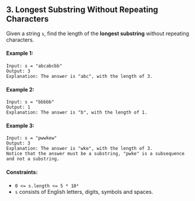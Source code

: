 ## 3. Longest Substring Without Repeating Characters
Given a string `s`, find the length of the __longest substring__ without repeating characters.

#### Example 1:
```
Input: s = "abcabcbb"
Output: 3
Explanation: The answer is "abc", with the length of 3.
```
#### Example 2:
```
Input: s = "bbbbb"
Output: 1
Explanation: The answer is "b", with the length of 1.
```
#### Example 3:
```
Input: s = "pwwkew"
Output: 3
Explanation: The answer is "wke", with the length of 3.
Notice that the answer must be a substring, "pwke" is a subsequence and not a substring.
``` 
#### Constraints:
- `0 <= s.length <= 5 * 10⁴`
- `s` consists of English letters, digits, symbols and spaces.
